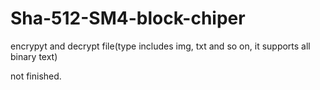 # Sha-512-SM4-block-chiper

encrypyt and decrypt file(type includes img, txt and so on, it supports all binary text)


not finished.